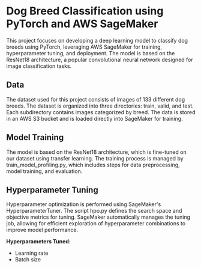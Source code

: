 # Dog Breed Classification using PyTorch and AWS SageMaker

This project focuses on developing a deep learning model to classify dog breeds using PyTorch, leveraging AWS SageMaker for training, hyperparameter tuning, and deployment. The model is based on the ResNet18 architecture, a popular convolutional neural network designed for image classification tasks.

## Data
The dataset used for this project consists of images of 133 different dog breeds. The dataset is organized into three directories: train, valid, and test. Each subdirectory contains images categorized by breed. The data is stored in an AWS S3 bucket and is loaded directly into SageMaker for training.


## Model Training
The model is based on the ResNet18 architecture, which is fine-tuned on our dataset using transfer learning. The training process is managed by train_model_profiling.py, which includes steps for data preprocessing, model training, and evaluation.


## Hyperparameter Tuning
Hyperparameter optimization is performed using SageMaker's HyperparameterTuner. The script hpo.py defines the search space and objective metrics for tuning. SageMaker automatically manages the tuning job, allowing for efficient exploration of hyperparameter combinations to improve model performance.

**Hyperparameters Tuned:**
  
- Learning rate
- Batch size
